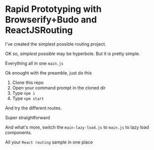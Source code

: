 # Rapid Prototyping with Browserify+Budo and ReactJSRouting

I've created the simplest possible routing project.

OK so, *simplest possible* may be hyperbole. But it is pretty simple.

Everything all in one `main.js`

Ok enought with the preamble, just do this

1. Clone this repo
1. Open your command prompt in the cloned dir
1. Type `npm i`
1. Type `npm start`

And try the different routes.

Super straightforward

And what's more, switch the `main-lazy-load.js` to `main.js` to lazy load components.

All your `React routing` sample in one place

